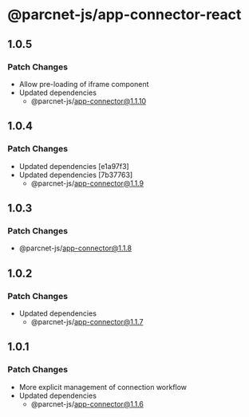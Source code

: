 # @parcnet-js/app-connector-react

## 1.0.5

### Patch Changes

- Allow pre-loading of iframe component
- Updated dependencies
  - @parcnet-js/app-connector@1.1.10

## 1.0.4

### Patch Changes

- Updated dependencies [e1a97f3]
- Updated dependencies [7b37763]
  - @parcnet-js/app-connector@1.1.9

## 1.0.3

### Patch Changes

- @parcnet-js/app-connector@1.1.8

## 1.0.2

### Patch Changes

- Updated dependencies
  - @parcnet-js/app-connector@1.1.7

## 1.0.1

### Patch Changes

- More explicit management of connection workflow
- Updated dependencies
  - @parcnet-js/app-connector@1.1.6
